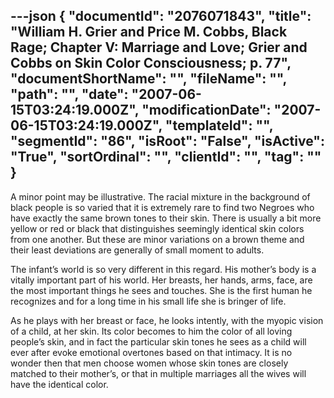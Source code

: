 ---json
{
  "documentId": "2076071843",
  "title": "William H. Grier and Price M. Cobbs, Black Rage; Chapter V: Marriage and Love; Grier and Cobbs on Skin Color Consciousness; p. 77",
  "documentShortName": "",
  "fileName": "",
  "path": "",
  "date": "2007-06-15T03:24:19.000Z",
  "modificationDate": "2007-06-15T03:24:19.000Z",
  "templateId": "",
  "segmentId": "86",
  "isRoot": "False",
  "isActive": "True",
  "sortOrdinal": "",
  "clientId": "",
  "tag": ""
}
---

A minor point may be illustrative. The racial mixture in the background of black people is so varied that it is extremely rare to find two Negroes who have exactly the same brown tones to their skin. There is usually a bit more yellow or red or black that distinguishes seemingly identical skin colors from one another. But these are minor variations on a brown theme and their least deviations are generally of small moment to adults.

The infant’s world is so very different in this regard. His mother’s body is a vitally important part of his world. Her breasts, her hands, arms, face, are the most important things he sees and touches. She is the first human he recognizes and for a long time in his small life she is bringer of life.

As he plays with her breast or face, he looks intently, with the myopic vision of a child, at her skin. Its color becomes to him the color of all loving people’s skin, and in fact the particular skin tones he sees as a child will ever after evoke emotional overtones based on that intimacy. It is no wonder then that men choose women whose skin tones are closely matched to their mother’s, or that in multiple marriages all the wives will have the identical color.
